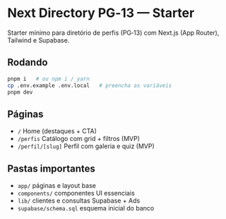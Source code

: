 # Next Directory PG‑13 — Starter

Starter mínimo para diretório de perfis (PG‑13) com Next.js (App Router), Tailwind e Supabase.

## Rodando
```bash
pnpm i   # ou npm i / yarn
cp .env.example .env.local   # preencha as variáveis
pnpm dev
```

## Páginas
- `/` Home (destaques + CTA)
- `/perfis` Catálogo com grid + filtros (MVP)
- `/perfil/[slug]` Perfil com galeria e quiz (MVP)

## Pastas importantes
- `app/` páginas e layout base
- `components/` componentes UI essenciais
- `lib/` clientes e consultas Supabase + Ads
- `supabase/schema.sql` esquema inicial do banco
